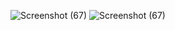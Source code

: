 ![Screenshot (67)](https://github.com/DiyaHsharma/TheWeatherApp/assets/114606146/5e7f93c1-ab22-4ec6-ae7d-116baf3bfa87)
![Screenshot (67)](https://github.com/DiyaHsharma/TheWeatherApp/assets/114606146/b1d04061-8221-4d7c-ba4a-c505b7f7bc16)
